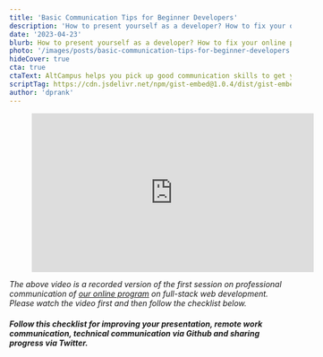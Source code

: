 ```yaml
---
title: 'Basic Communication Tips for Beginner Developers'
description: 'How to present yourself as a developer? How to fix your online presence? Basic remote working communication tips for software developers.'
date: '2023-04-23'
blurb: How to present yourself as a developer? How to fix your online presence? Basic remote working communication tips for software developers.
photo: '/images/posts/basic-communication-tips-for-beginner-developers.webp'
hideCover: true
cta: true
ctaText: AltCampus helps you pick up good communication skills to get you good, first job as a software developer.  🙌
scriptTag: https://cdn.jsdelivr.net/npm/gist-embed@1.0.4/dist/gist-embed.min.js
author: 'dprank'
---
```


<figure style="position: relative; width: 100%; padding-bottom: 56.25%;">
  <iframe 
  style="position: absolute;
  top: 0;
  left: 0;
  width: 100%;
  height: 100%;
  border: 0;" 
  title="Basic communication tips for beginner developers - How to present yourself as a developer? How to fix your online presence? Basic remote working communication tips for software developers. AltCampus." src="https://www.youtube.com/embed/-wbR9af83FM" frameborder="0" allow="accelerometer; autoplay; clipboard-write; encrypted-media; gyroscope; picture-in-picture" allowfullscreen></iframe>
</figure>

_The above video is a recorded version of the first session on professional communication of <a href="https://altcampus.com">our online program</a> on full-stack web development. Please watch the video first and then follow the checklist below._

##### Follow this checklist for improving your presentation, remote work communication, technical communication via Github and sharing progress via Twitter.

<br />

<code data-gist-id="522655d3ea90adff97df5671f41405d7"></code>
